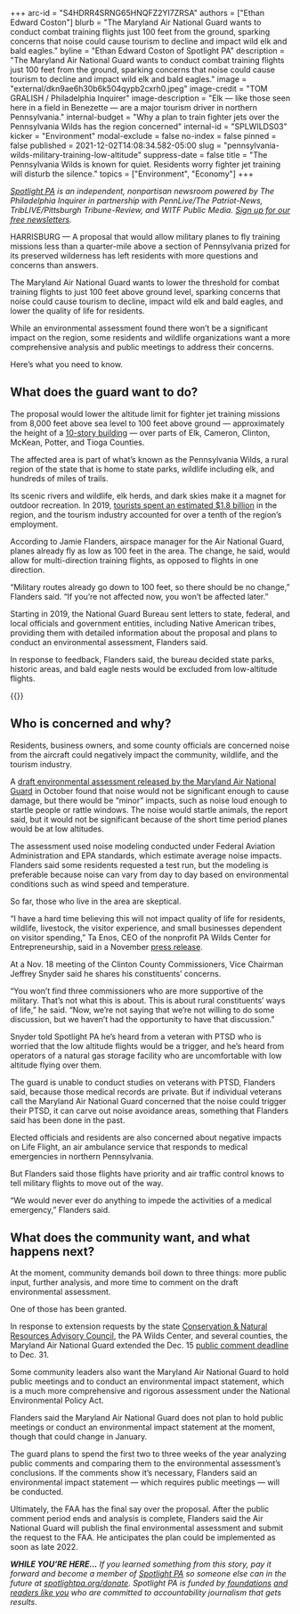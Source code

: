+++
arc-id = "S4HDRR4SRNG65HNQFZ2YI7ZRSA"
authors = ["Ethan Edward Coston"]
blurb = "The Maryland Air National Guard wants to conduct combat training flights just 100 feet from the ground, sparking concerns that noise could cause tourism to decline and impact wild elk and bald eagles."
byline = "Ethan Edward Coston of Spotlight PA"
description = "The Maryland Air National Guard wants to conduct combat training flights just 100 feet from the ground, sparking concerns that noise could cause tourism to decline and impact wild elk and bald eagles."
image = "external/dkn9ae6h30b6k504qypb2cxrh0.jpeg"
image-credit = "TOM GRALISH / Philadelphia Inquirer"
image-description = "Elk — like those seen here in a field in Benezette — are a major tourism driver in northern Pennsylvania."
internal-budget = "Why a plan to train fighter jets over the Pennsylvania Wilds has the region concerned"
internal-id = "SPLWILDS03"
kicker = "Environment"
modal-exclude = false
no-index = false
pinned = false
published = 2021-12-02T14:08:34.582-05:00
slug = "pennsylvania-wilds-military-training-low-altitude"
suppress-date = false
title = "The Pennsylvania Wilds is known for quiet. Residents worry fighter jet training will disturb the silence."
topics = ["Environment", "Economy"]
+++

<a href="https://www.spotlightpa.org/"><i>Spotlight PA</i></a><i> is an independent, nonpartisan newsroom powered by The Philadelphia Inquirer in partnership with PennLive/The Patriot-News, TribLIVE/Pittsburgh Tribune-Review, and WITF Public Media. </i><a href="https://www.spotlightpa.org/newsletters"><i>Sign up for our free newsletters</i></a><i>.</i>

HARRISBURG — A proposal that would allow military planes to fly training missions less than a quarter-mile above a section of Pennsylvania prized for its preserved wilderness has left residents with more questions and concerns than answers.

The Maryland Air National Guard wants to lower the threshold for combat training flights to just 100 feet above ground level, sparking concerns that noise could cause tourism to decline, impact wild elk and bald eagles, and lower the quality of life for residents.

While an environmental assessment found there won’t be a significant impact on the region, some residents and wildlife organizations want a more comprehensive analysis and public meetings to address their concerns.

Here’s what you need to know.

<script src="https://www.spotlightpa.org/embed.js" async></script><div data-spl-embed-version="1" data-spl-src="https://www.spotlightpa.org/embeds/newsletter/"></div>

## What does the guard want to do?

The proposal would lower the altitude limit for fighter jet training missions from 8,000 feet above sea level to 100 feet above ground — approximately the height of a <a href="https://web.archive.org/20211020080625/https://measuringstuff.com/things-that-are-100-feet-tall/">10-story building</a> — over parts of Elk, Cameron, Clinton, McKean, Potter, and Tioga Counties.

The affected area is part of what’s known as the Pennsylvania Wilds, a rural region of the state that is home to state parks, wildlife including elk, and hundreds of miles of trails.

Its scenic rivers and wildlife, elk herds, and dark skies make it a magnet for outdoor recreation. In 2019, <a href="https://web.archive.org/20211203083135/https://www.visitpa.com/sites/default/files/pdfs/Economic%20Impact%20of%20Tourism%20in%20PA%202019_FINAL-min.pdf">tourists spent an estimated $1.8 billion</a> in the region, and the tourism industry accounted for over a tenth of the region’s employment.

According to Jamie Flanders, airspace manager for the Air National Guard, planes already fly as low as 100 feet in the area. The change, he said, would allow for multi-direction training flights, as opposed to flights in one direction.

“Military routes already go down to 100 feet, so there should be no change,” Flanders said. “If you’re not affected now, you won’t be affected later.”

Starting in 2019, the National Guard Bureau sent letters to state, federal, and local officials and government entities, including Native American tribes, providing them with detailed information about the proposal and plans to conduct an environmental assessment, Flanders said.

In response to feedback, Flanders said, the bureau decided state parks, historic areas, and bald eagle nests would be excluded from low-altitude flights.

{{<picture src="external/3bcg4zg8a63kpg9v5k5avkxhtg.jpeg" description="Wild elk are a major tourism driver in the region." caption="Wild elk are a major tourism driver in the region." credit="Commonwealth Media Services">}} 

## Who is concerned and why?

Residents, business owners, and some county officials are concerned noise from the aircraft could negatively impact the community, wildlife, and the tourism industry.

A <a href="https://web.archive.org/20211204171611/https://www.175wg.ang.af.mil/Portals/66/documents/Volume%20I%20Duke%20MOA_%20DEA28Oct.pdf?ver=Wfvb_fI_-W7ddb5vRnQaQw%3d%3d">draft environmental assessment released by the Maryland Air National Guard</a> in October found that noise would not be significant enough to cause damage, but there would be “minor” impacts, such as noise loud enough to startle people or rattle windows. The noise would startle animals, the report said, but it would not be significant because of the short time period planes would be at low altitudes.

The assessment used noise modeling conducted under Federal Aviation Administration and EPA standards, which estimate average noise impacts. Flanders said some residents requested a test run, but the modeling is preferable because noise can vary from day to day based on environmental conditions such as wind speed and temperature.

So far, those who live in the area are skeptical.

“I have a hard time believing this will not impact quality of life for residents, wildlife, livestock, the visitor experience, and small businesses dependent on visitor spending,” Ta Enos, CEO of the nonprofit PA Wilds Center for Entrepreneurship, said in a November <a href="https://web.archive.org/20211201010825/https://www.pawildscenter.org/blog/pa-wilds-center-seeks-public-meetings-ang-proposal-low-military-flights/">press release</a>.

At a Nov. 18 meeting of the Clinton County Commissioners, Vice Chairman Jeffrey Snyder said he shares his constituents’ concerns.

“You won’t find three commissioners who are more supportive of the military. That’s not what this is about. This is about rural constituents’ ways of life,” he said. “Now, we’re not saying that we’re not willing to do some discussion, but we haven’t had the opportunity to have that discussion.”

Snyder told Spotlight PA he’s heard from a veteran with PTSD who is worried that the low altitude flights would be a trigger, and he’s heard from operators of a natural gas storage facility who are uncomfortable with low altitude flying over them.

The guard is unable to conduct studies on veterans with PTSD, Flanders said, because those medical records are private. But if individual veterans call the Maryland Air National Guard concerned that the noise could trigger their PTSD, it can carve out noise avoidance areas, something that Flanders said has been done in the past.

Elected officials and residents are also concerned about negative impacts on Life Flight, an air ambulance service that responds to medical emergencies in northern Pennsylvania.

But Flanders said those flights have priority and air traffic control knows to tell military flights to move out of the way.

“We would never ever do anything to impede the activities of a medical emergency,” Flanders said.

## What does the community want, and what happens next?

At the moment, community demands boil down to three things: more public input, further analysis, and more time to comment on the draft environmental assessment.

One of those has been granted.

In response to extension requests by the state <a href="https://web.archive.org/20211203084342/http://elibrary.dcnr.pa.gov/GetDocument?docId=4023072&DocName=CNRAC_Duke%20MOA.pdf">Conservation &amp; Natural Resources Advisory Council</a>, the PA Wilds Center, and several counties, the Maryland Air National Guard extended the Dec. 15 <a href="https://web.archive.org/20211115154653/https://www.175wg.ang.af.mil/Duke-MOA-Low/">public comment deadline</a> to Dec. 31.

<script src="https://www.spotlightpa.org/embed.js" async></script><div data-spl-embed-version="1" data-spl-src="https://www.spotlightpa.org/embeds/donate/?eyebrow_text=SUPPORT%20SPOTLIGHT%20PA&cta_text=YES%2C%20DOUBLE%20MY%20GIFT&teaser_text=Support%20Spotlight%20PA's%20vital%20investigative%20journalism%20for%20Pennsylvania%20and%20for%20a%20limited%20time%2C%20all%20gifts%20will%20be%20DOUBLED."></div>

Some community leaders also want the Maryland Air National Guard to hold public meetings and to conduct an environmental impact statement, which is a much more comprehensive and rigorous assessment under the National Environmental Policy Act.

Flanders said the Maryland Air National Guard does not plan to hold public meetings or conduct an environmental impact statement at the moment, though that could change in January.

The guard plans to spend the first two to three weeks of the year analyzing public comments and comparing them to the environmental assessment’s conclusions. If the comments show it’s necessary, Flanders said an environmental impact statement — which requires public meetings — will be conducted.

Ultimately, the FAA has the final say over the proposal. After the public comment period ends and analysis is complete, Flanders said the Air National Guard will publish the final environmental assessment and submit the request to the FAA. He anticipates the plan could be implemented as soon as late 2022.

<i><b>WHILE YOU’RE HERE...</b></i><i> If you learned something from this story, pay it forward and become a member of </i><a href="https://www.spotlightpa.org/"><i>Spotlight PA</i></a><i> so someone else can in the future at </i><a href="https://www.spotlightpa.org/donate"><i>spotlightpa.org/donate</i></a><i>. Spotlight PA is funded by</i><a href="https://www.spotlightpa.org/support"><i> foundations</i></a><i> </i><a href="https://www.spotlightpa.org/support"><i>and readers like you</i></a><i> who are committed to accountability journalism that gets results.</i>
